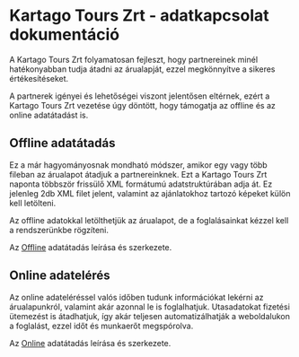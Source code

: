 # Kartago Tours Zrt - adatkapcsolat dokumentáció

A Kartago Tours Zrt folyamatosan fejleszt, hogy partnereinek minél hatékonyabban tudja átadni az árualapját, ezzel megkönnyítve a sikeres értékesítéseket.

A partnerek igényei és lehetőségei viszont jelentősen eltérnek, ezért a Kartago Tours Zrt vezetése úgy döntött, hogy támogatja az offline és az online adatátadást is.

## Offline adatátadás

Ez a már hagyományosnak mondható módszer, amikor egy vagy több fileban az árualapot átadjuk a partnereinknek. Ezt a Kartago Tours Zrt naponta többször frissülő XML formátumú adatstruktúrában adja át. Ez jelenleg 2db XML filet jelent, valamint az ajánlatokhoz tartozó képeket külön kell letölteni.

Az offline adatokkal letölthetjük az árualapot, de a foglalásainkat kézzel kell a rendszerünkbe rögzíteni.

Az [Offline](offline.md) adatátadás leírása és szerkezete.

## Online adatelérés

Az online adateléréssel valós időben tudunk információkat lekérni az árualapunkról, valamint akár azonnal le is foglalhatjuk. Utasadatokat fizetési ütemezést is átadhatjuk, így akár teljesen automatizálhatják a weboldalukon a foglalást, ezzel időt és munkaerőt megspórolva.

Az [Online](online.md) adatátadás leírása és szerkezete.
